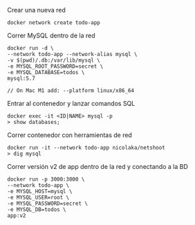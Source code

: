 Crear una nueva red
```
docker network create todo-app
```

Correr MySQL dentro de la red
```
docker run -d \
--network todo-app --network-alias mysql \
-v $(pwd)/.db:/var/lib/mysql \
-e MYSQL_ROOT_PASSWORD=secret \
-e MYSQL_DATABASE=todos \
mysql:5.7

// On Mac M1 add: --platform linux/x86_64
```

Entrar al contenedor y lanzar comandos SQL
```
docker exec -it <ID|NAME> mysql -p
> show databases;
```

Correr contenedor con herramientas de red
```
docker run -it --network todo-app nicolaka/netshoot
> dig mysql
```

Correr versión v2 de app dentro de la red y conectando a la BD
```
docker run -p 3000:3000 \
--network todo-app \
-e MYSQL_HOST=mysql \
-e MYSQL_USER=root \
-e MYSQL_PASSWORD=secret \
-e MYSQL_DB=todos \
app:v2
```